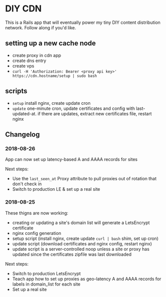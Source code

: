 # DIY CDN

This is a Rails app that will eventually power my tiny DIY content distribution network. Follow along if you'd like.


## setting up a new cache node

* create proxy in cdn app
* create dns entry
* create vps
* `curl -H 'Authorization: Bearer <proxy api key>' https://cdn.hostname/setup | sudo bash`

## scripts

* `setup` install nginx, create update cron
* `update` one-minute cron, update certificates and config with last-updated-at. if there are updates, extract new certificates file, restart nginx

## Changelog

### 2018-08-26

App can now set up latency-based A and AAAA records for sites

Next steps:

* Use the `last_seen_at` Proxy attribute to pull proxies out of rotation that don't check in
* Switch to production LE & set up a real site

### 2018-08-25

These thigns are now working:

* creating or updating a site's domain list will generate a LetsEncrypt certificate
* nginx config generation
* setup script (install nginx, create update `curl | bash` shim, set up cron)
* update script (download certificates and nginx config, restart nginx)
* update script is a server-controlled noop unless a site or proxy has updated since the certificates zipfile was last downloaded

Next steps:

* Switch to production LetsEncrypt
* Teach app how to set up proxies as geo-latency A and AAAA records for labels in domain_list for each site
* Set up a real site
